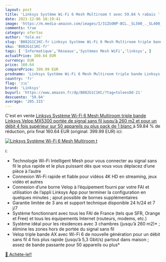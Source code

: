 ```yaml
---
layout: post
title: 'Linksys Système Wi-Fi 6 Mesh Multiroom t avec 59.84 % rabais '
date: 2021-12-06 18:19:41
image: 'https://m.media-amazon.com/images/I/31ZUdNP-BCL._SL500_._SL400_.jpg'
comments: true
category: ofertas
author: 'tole.es'
slug: 'B082G1C1KC-fr Linksys Système Wi-Fi 6 Mesh Multiroom triple bande...'
sku: 'B082G1C1KC-fr'
tags: [ 'Informatique','Réseaux','Systèmes Mesh WiFi','linksys', ]
actualPrice: 160.64 EUR
currency: EUR
price: 160.64
comparePrice: 399.99 EUR
prodname: 'Linksys Système Wi-Fi 6 Mesh Multiroom triple bande Linksys Velop MX5300  portée de signal sans fil jusqu’à 260 m2 et pour un débit 4 fois supérieur sur 50 appareils ou plus  pack de 1  blanc '
country: 'fr'
flag: '🇫🇷'
brand: 'Linksys'
buyurl: 'https://www.amazon.fr/dp/B082G1C1KC/?tag=tolees0d-21'
descuento: '59.84'
average: '205.315'
---
```


C'est en vente [Linksys Système Wi-Fi 6 Mesh Multiroom triple bande Linksys Velop MX5300  portée de signal sans fil jusqu’à 260 m2 et pour un débit 4 fois supérieur sur 50 appareils ou plus  pack de 1  blanc ](https://www.amazon.fr/dp/B082G1C1KC/?tag=tolees0d-21)  à  59.84 % de réduction, prix final  160.64 EUR (original: 399.99 EUR) ici:

[![Linksys Système Wi-Fi 6 Mesh Multiroom t](https://m.media-amazon.com/images/I/31ZUdNP-BCL._SL500_._SL400_.jpg)](https://www.amazon.fr/dp/B082G1C1KC/?tag=tolees0d-21)

ℹ️:

- Technologie Wi-Fi Intelligent Mesh pour vous connecter au signal sans fil le plus rapide et le plus puissant dès que vous vous déplacez d’une pièce à l’autre
- Connexion Wi-Fi rapide et fiable pour vidéos 4K HD en streaming, jeux vidéo et autres
- Connexion d’une borne Velop à l’équipement fourni par votre FAI et utilisation de l’appli Linksys App pour terminer la configuration en quelques minutes ; ajout possible de bornes supplémentaires
- Garantie limitée de 3 ans et support technique disponible 24 h/24 et 7 j/7
- Système fonctionnant avec tous les FAI de France (tels que SFR, Orange et Free) et tous les équipements Internet (routeurs, modems, etc.)
- Système idéal pour les résidences avec 3 chambres (jusqu’à 260 m2)* ; élimine les zones hors de portée du signal sans fil
- Velop triple bande AX avec Wi-Fi 6 de nouvelle génération pour un débit sans fil 4 fois plus rapide (jusqu’à 5,3 Gbit/s) partout dans maison ; assez de bande passante pour 50 appareils ou plus*

[🛒 Achète-le!!](https://www.amazon.fr/dp/B082G1C1KC/?tag=tolees0d-21)
